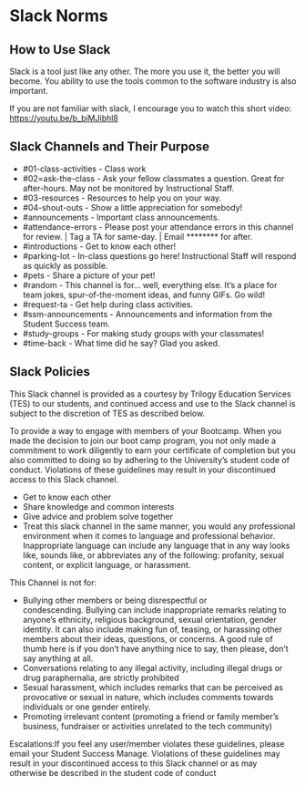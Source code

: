 # Slack Norms

## How to Use Slack
Slack is a tool just like any other. The more you use it, the better you will become. You ability to use the tools common to the software industry is also important. 

If you are not familiar with slack, I encourage you to watch this short video: https://youtu.be/b_biMJibhl8

## Slack Channels and Their Purpose
- #01-class-activities - Class work
- #02=ask-the-class - Ask your fellow classmates a question. Great for after-hours. May not be monitored by Instructional Staff.
- #03-resources - Resources to help you on your way.
- #04-shout-outs - Show a little appreciation for somebody!
- #announcements - Important class announcements.
- #attendance-errors - Please post your attendance errors in this channel for review. | Tag a TA for same-day. | Email ******** for after.
- #introductions - Get to know each other!
- #parking-lot - In-class questions go here! Instructional Staff will respond as quickly as possible.
- #pets - Share a picture of your pet!
- #random - This channel is for... well, everything else. It’s a place for team jokes, spur-of-the-moment ideas, and funny GIFs. Go wild!
- #request-ta - Get help during class activities.
- #ssm-announcements - Announcements and information from the Student Success team.
- #study-groups - For making study groups with your classmates!
- #time-back - What time did he say? Glad you asked.
  

## Slack Policies
This Slack channel is provided as a courtesy by Trilogy Education Services (TES) to our students, and continued access and use to the Slack channel is subject to the discretion of TES as described below. 

To provide a way to engage with members of your Bootcamp. When you made the decision to join our boot camp program, you not only made a commitment to work diligently to earn your certificate of completion but you also committed to doing so by adhering to the University’s student code of conduct. Violations of these guidelines may result in your discontinued access to this Slack channel.
 - Get to know each other
 - Share knowledge and common interests
 - Give advice and problem solve together
 - Treat this slack channel in the same manner, you would any professional environment when it comes to language and professional behavior. Inappropriate language can include any language that in any way looks like, sounds like, or abbreviates any of the following: profanity, sexual content, or explicit language, or harassment.
  
This Channel is not for:
 - Bullying other members or being disrespectful or condescending. Bullying can include inappropriate remarks relating to anyone’s ethnicity, religious background, sexual orientation, gender identity. It can also include making fun of, teasing, or harassing other members about their ideas, questions, or concerns. A good rule of thumb here is if you don’t have anything nice to say, then please, don’t say anything at all.
 - Conversations relating to any illegal activity, including illegal drugs or drug paraphernalia, are strictly prohibited
 - Sexual harassment, which includes remarks that can be perceived as provocative or sexual in nature, which includes comments towards individuals or one gender entirely.
 - Promoting irrelevant content (promoting a friend or family member’s business, fundraiser or activities unrelated to the tech community)


Escalations:If you feel any user/member violates these guidelines, please email your Student Success Manage. Violations of these guidelines may result in your discontinued access to this Slack channel or as may otherwise be described in the student code of conduct
